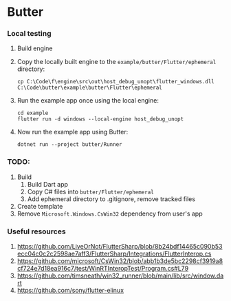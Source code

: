 # Butter

### Local testing

1. Build engine
2. Copy the locally built engine to the `example/butter/Flutter/ephemeral` directory:

   ```
   cp C:\Code\f\engine\src\out\host_debug_unopt\flutter_windows.dll C:\Code\butter\example\butter\Flutter\ephemeral
   ```

3. Run the example app once using the local engine:

   ```
   cd example
   flutter run -d windows --local-engine host_debug_unopt
   ```

4. Now run the example app using Butter:

   ```
   dotnet run --project butter/Runner
   ```

### TODO:

1. Build
   1. Build Dart app
   1. Copy C# files into `butter/Flutter/ephemeral`
   1. Add ephemeral directory to .gitignore, remove tracked files
1. Create template
1. Remove `Microsoft.Windows.CsWin32` dependency from user's app

### Useful resources

1. https://github.com/LiveOrNot/FlutterSharp/blob/8b24bdf14465c090b53ecc04c0c2c2598ae7aff3/FlutterSharp/Integrations/FlutterInterop.cs
2. https://github.com/microsoft/CsWin32/blob/abb1b3de5bc2298cf3919a8cf724e7d18ea916c7/test/WinRTInteropTest/Program.cs#L79
3. https://github.com/timsneath/win32_runner/blob/main/lib/src/window.dart
4. https://github.com/sony/flutter-elinux